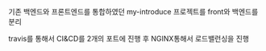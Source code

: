 기존 백엔드와 프론트엔드를 통합하였던 my-introduce 프로젝트를 front와 백엔드를 분리

travis를 통해서 CI&CD를 2개의 포트에 진행 후 NGINX통해서 로드밸런싱을 진행
